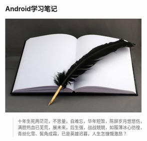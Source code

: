 ## Android学习笔记

![image](https://raw.githubusercontent.com/CharonChui/Pictures/master/note.jpg)

> 十年生死两茫茫，不思量，自难忘，华年短暂，陈辞岁月悠悠伤，   
> 满腔热血已芜荒，展未来，后生强，战战兢兢，如履薄冰心彷徨，   
> 青丝化雪、鬓角成霜，已是英雄迟暮，人生怎慷慨激昂？
